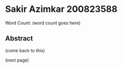 Sakir Azimkar 200823588
=======================

Word Count: (word count goes here)

Abstract
--------
(come back to this)

(next page)

